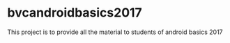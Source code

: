 # bvcandroidbasics2017
This project is to provide all the material to students of android basics 2017
